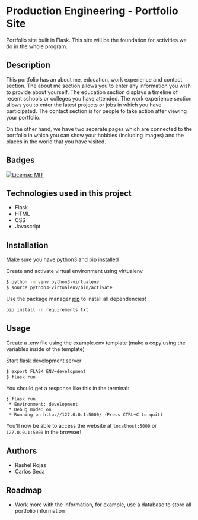 # Production Engineering - Portfolio Site

Portfolio site built in Flask. This site will be the foundation for activities we do in the whole program.

## Description

This portfolio has an about me, education, work experience and contact section. The about me section allows you to enter any information you wish to provide about yourself. The education section displays a timeline of recent schools or colleges you have attended. The work experience section allows you to enter the latest projects or jobs in which you have participated. The contact section is for people to take action after viewing your portfolio.

On the other hand, we have two separate pages which are connected to the portfolio in which you can show your hobbies (including images) and the places in the world that you have visited.

## Badges
[![License: MIT](https://img.shields.io/badge/License-MIT-yellow.svg)](https://opensource.org/licenses/MIT)

## Technologies used in this project
- Flask
- HTML
- CSS
- Javascript

## Installation

Make sure you have python3 and pip installed

Create and activate virtual environment using virtualenv
```bash
$ python -m venv python3-virtualenv
$ source python3-virtualenv/bin/activate
```

Use the package manager [pip](https://pip.pypa.io/en/stable/) to install all dependencies!

```bash
pip install -r requirements.txt
```

## Usage

Create a .env file using the example.env template (make a copy using the variables inside of the template)

Start flask development server
```bash
$ export FLASK_ENV=development
$ flask run
```

You should get a response like this in the terminal:
```
❯ flask run
 * Environment: development
 * Debug mode: on
 * Running on http://127.0.0.1:5000/ (Press CTRL+C to quit)
```

You'll now be able to access the website at `localhost:5000` or `127.0.0.1:5000` in the browser! 

## Authors
* Rashel Rojas
* Carlos Seda 

## Roadmap
- Work more with the information, for example, use a database to store all portfolio information
